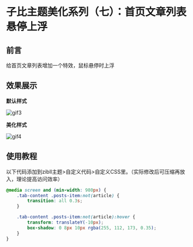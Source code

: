 # 子比主题美化系列（七）：首页文章列表悬停上浮

## 前言

给首页文章列表增加一个特效，鼠标悬停时上浮

## 效果展示

**默认样式**

![gif3](https://lskypro-1309218011.cos.ap-shanghai.myqcloud.com/2023/10/13/6528e7104937f.gif)

**美化样式**

![gif4](https://lskypro-1309218011.cos.ap-shanghai.myqcloud.com/2023/10/13/6528e76daefbd.gif)

## 使用教程

以下代码添加到zibll主题>自定义代码>自定义CSS里。（实际修改后可压缩再放入，理论提高访问效率）

```css
@media screen and (min-width: 980px) {
	.tab-content .posts-item:not(article) {
		transition: all 0.3s;
	}

	.tab-content .posts-item:not(article):hover {
		transform: translateY(-10px);
		box-shadow: 0 8px 10px rgba(255, 112, 173, 0.35);
	}
}

```

